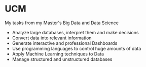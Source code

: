 # UCM
My tasks from my Master's Big Data and Data Science 
- Analyze large databases, interpret them and make decisions
- Convert data into relevant information
- Generate interactive and professional Dashboards
- Use programming languages to control huge amounts of data
- Apply Machine Learning techniques to Data
- Manage structured and unstructured databases
